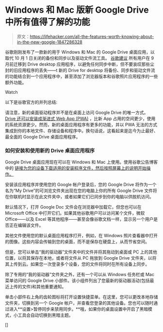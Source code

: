 # Windows 和 Mac 版新 Google Drive 中所有值得了解的功能

> 原文：<https://lifehacker.com/all-the-features-worth-knowing-about-in-the-new-google-1847286328>

谷歌刚刚发布了一款新的用于 Windows 和 Mac 的 Google Drive 桌面应用，以取代 10 月 1 日关闭的备份和同步以及驱动文件流工具。 [谷歌建议](https://support.google.com/drive/answer/10309431) 所有用户在 9 月前迁移到 Drive desktop 应用程序，以避免任何同步中断，但不要哀叹那些尘封的旧应用程序的丢失——t 新的 Drive for desktop 将备份、同步和驱动文件流的功能结合到一个应用程序中，甚至添加了浏览器版本和谷歌照片应用程序的一些额外功能。

Watch

以下是谷歌官方的并列总结:

请注意，新的桌面驱动程序并不是在桌面上访问 Google Drive 的唯一方式。 [Drive 还可以安装成渐进式 Web App (PWA)](https://lifehacker.com/try-using-google-drive-as-a-progressive-web-app-1841205078) ，比新 App 占用的空间更少，使用的系统资源更少。然而，新的桌面应用程序有更多的功能，并以 PWA 无法的方式集成到你的本地文件、存储设备和程序中。换句话说，这看起来是迄今为止最好、最全面的 Google Drive 桌面应用程序。

### 如何安装和使用新的 Drive 桌面应用程序

Google Drive 桌面应用现在可以在 Windows 和 Mac 上使用。使用谷歌公告博客 中的 [链接为您的设备下载适用的安装程序文件，然后按照屏幕上的说明开始操作。](https://blog.google/products/drive/drive-for-desktop/)

安装该应用程序并使用您的 Google 帐户登录后，您的 Google Drive 将作为一个名为“My Drive”的可浏览文件夹出现在您的电脑上你的所有 Google Drive 文件将在你联机时显示在此文件夹中，或者如果它们已同步到你的电脑以供脱机访问。

默认情况下，打开 Google Doc 文件会在浏览器中加载它，但您也可以在 Microsoft Office 中打开它们。如果其他谷歌用户可以访问某个文件，微软 Office——以及 Excel 等其他程序——甚至会像谷歌文档一样，显示另一个用户是否正在编辑该文件。

其他文件使用您的默认桌面应用程序打开，例如，在 Windows 照片查看器中打开的图像。这些内容会传输到您的桌面，而不是保存在硬盘上，从而节省空间。

但是，您可以单击“我的驱动器”文件夹中的文件并将其拖动到桌面或 PC 上的其他位置，以将其保存在本地，或者将文件从 PC 拖放到 Google Drive 文件夹，以将其上传到云。如果您一次登录多个设备，您的文件将同时在所有设备上同步。

除了专用的“我的驱动器”文件夹之外，还有一个可以从 Windows 任务栏或 Mac 菜单访问的 Google Drive 小部件。该小组件列出了您最新的驱动器活动(包括最近上传的文件)和其他重要通知。

单击小部件右上角的齿轮图标将打开设置快捷菜单。在这里，您可以更改本地存储文件夹，切换到另一个 Google 帐户，并查看您登录的其他设备。您也可以随时通过进入**设置>暂停同步来禁用同步。**哦，如果你的桌面设置中开启了黑暗模式，小工具会自动切换到黑暗主题。

[]
